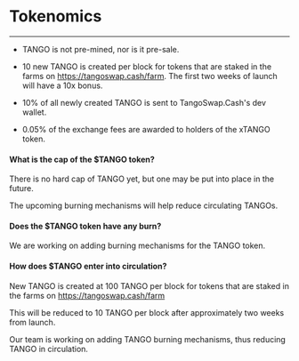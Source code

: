 # Tokenomics

---
- TANGO is not pre-mined, nor is it pre-sale.

- 10 new TANGO is created per block for tokens that are staked in the farms on <https://tangoswap.cash/farm>. The first two weeks of launch will have a 10x bonus.

- 10% of all newly created TANGO is sent to TangoSwap.Cash's dev wallet.

- 0.05% of the exchange fees are awarded to holders of the xTANGO token.


#### What is the cap of the $TANGO token?

There is no hard cap of TANGO yet, but one may be put into place in the future.

The upcoming burning mechanisms will help reduce circulating TANGOs.

#### Does the $TANGO token have any burn?

We are working on adding burning mechanisms for the TANGO token.

#### How does $TANGO enter into circulation?

New TANGO is created at 100 TANGO per block for tokens that are staked in the farms on <https://tangoswap.cash/farm>

This will be reduced to 10 TANGO per block after approximately two weeks from launch.

Our team is working on adding TANGO burning mechanisms, thus reducing TANGO in circulation.

